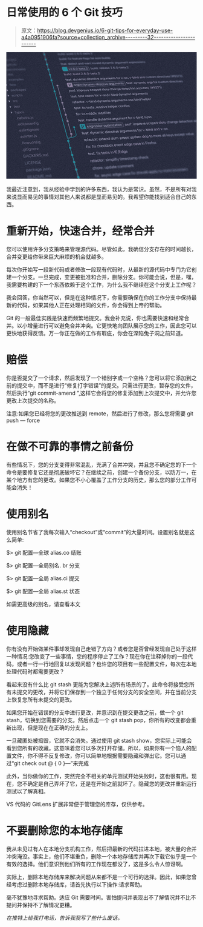 # 日常使用的 6 个 Git 技巧

> 原文：<https://blog.devgenius.io/6-git-tips-for-everyday-use-a4a0951906fa?source=collection_archive---------32----------------------->

![](img/7033b41907db0efcaac3f3869e0ea4a4.png)

我最近注意到，我从经验中学到的许多东西，我认为是常识。虽然，不是所有对我来说显而易见的事情对其他人来说都是显而易见的。我希望你能找到适合自己的东西。

# 重新开始，快速合并，经常合并

您可以使用许多分支策略来管理源代码。尽管如此，我确信分支存在的时间越长，合并变更给你带来巨大麻烦的机会就越多。

每次你开始写一段新代码或者修改一段现有代码时，从最新的源代码中专门为它创建一个分支。一旦完成，变更被批准和合并，删除分支。你可能会说，但是，嘿，我需要构建的下一个东西依赖于这个工作，为什么我不继续在这个分支上工作呢？

我会回答，你当然可以，但是在这种情况下，你需要确保在你的工作分支中保持最新的代码，如果其他人正在处理相同的文件，你会得到上帝的帮助。

Git 的一般最佳实践是快速而频繁地提交。我会补充说，你也需要快速和经常合并。以小增量进行可以避免合并冲突。它更快地向团队展示您的工作，因此您可以更快地获得反馈。万一你正在做的工作有瑕疵，你会在深陷兔子洞之前知道。

# 赔偿

你是否提交了一个请求，然后发现了一个错别字或一个空格？您可以将它添加到之前的提交中，而不是进行“修复打字错误”的提交。只需进行更改，暂存您的文件，然后执行“git commit-amend ”,这样它会将您的修复添加到上次提交中，并允许您更改上次提交的名称。

注意:如果您已经将您的更改推送到 remote，然后进行了修改，那么您将需要 git push — force

# 在做不可靠的事情之前备份

有些情况下，您的分支变得非常混乱，充满了合并冲突，并且您不确定您的下一个命令是要修复它还是彻底破坏它？在继续之前，创建一个备份分支，以防万一，在某个地方有您的更改。如果您不小心覆盖了工作分支的历史，那么您的部分工作可能会消失！

# 使用别名

使用别名节省了我每次输入“checkout”或“commit”的大量时间。设置别名就是这么简单:

$> git 配置—全球 alias.co 结账

$> git 配置—全局别名. br 分支

$> git 配置—全局 alias.ci 提交

$> git 配置—全局 alias.st 状态

如需更高级的别名，请查看本文

# 使用隐藏

你有没有开始做某件事却发现自己走错了方向？或者您是否曾经发现自己处于这样一种情况:您改变了一些事情，您的程序停止了工作？现在你在注释掉你的一段代码，或者一行一行地回复以发现问题？也许您的项目有一些配置文件，每次在本地处理代码时都需要更改？

看起来没有什么比 git stash 更能为您解决上述所有场景的了。此命令将接受您所有未提交的更改，并将它们保存到一个独立于任何分支的安全空间，并在当前分支上恢复您所有未提交的更改。

如果您开始在错误的分支中进行更改，并意识到在提交更改之前，做一个 git stash，切换到您需要的分支。然后点击一个 git stash pop，你所有的改变都会重新出现，但是现在在正确的分支上。

一旦藏匿处被捣毁，它就不会消失。通过使用 git stash show，您实际上可能会看到您所有的收藏。这意味着您可以多次打开存储。所以，如果你有一个恼人的配置文件，你不得不反复修改，你可以简单地根据需要隐藏和弹出它。您可以通过“git check out @ { 0 }—<filename>”来完成</filename>

此外，当你做你的工作，突然完全不相关的单元测试开始失败时，这也很有用。现在，您不确定是自己弄坏了它，还是在开始之前就坏了。隐藏您的更改并重新运行测试以了解真相。

VS 代码的 GitLens 扩展非常便于管理您的库存，仅供参考。

# 不要删除您的本地存储库

我从未见过有人在本地分支机构工作，然后把最新的代码拉进本地，被大量的合并冲突淹没。事实上，他们不堪重负，删除一个本地存储库并再次下载它似乎是一个有效的选择。他们意识到他们所有的工作现在都没了，这是多么令人惊讶啊。

实际上，删除本地存储库来解决问题从来都不是一个可行的选择。因此，如果您曾经考虑过删除本地存储库，请首先执行以下操作:请求帮助。

毫不犹豫地寻求帮助。适应 Git 需要时间。害怕提问并表现出不了解情况并不比不提问并保持不了解情况更糟。

*在推特上给我打电话，告诉我我写了些什么废话。*
